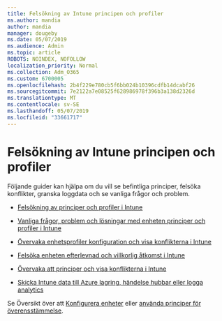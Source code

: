 ```yaml
---
title: Felsökning av Intune principen och profiler
ms.author: mandia
author: mandia
manager: dougeby
ms.date: 05/07/2019
ms.audience: Admin
ms.topic: article
ROBOTS: NOINDEX, NOFOLLOW
localization_priority: Normal
ms.collection: Adm_O365
ms.custom: 6700005
ms.openlocfilehash: 2b4f229e780cb5f6bb024b10396cdfb14dcabf26
ms.sourcegitcommit: 7e2122a7e08525f628986978f396b3a138d2326d
ms.translationtype: MT
ms.contentlocale: sv-SE
ms.lasthandoff: 05/07/2019
ms.locfileid: "33661717"
---
```

# <a name="troubleshooting-intune-policy-and-profiles"></a>Felsökning av Intune principen och profiler

Följande guider kan hjälpa om du vill se befintliga principer, felsöka konflikter, granska loggdata och se vanliga frågor och problem.

- [Felsökning av principer och profiler i Intune](https://docs.microsoft.com/intune/troubleshoot-policies-in-microsoft-intune)

- [Vanliga frågor, problem och lösningar med enheten principer och profiler i Intune](https://docs.microsoft.com/intune/device-profile-troubleshoot)

- [Övervaka enhetsprofiler konfiguration och visa konflikterna i Intune](https://docs.microsoft.com/intune/device-profile-monitor)

- [Felsöka enheten efterlevnad och villkorlig åtkomst i Intune](https://docs.microsoft.com/intune/troubleshoot-conditional-access)

- [Övervaka att principer och visa konflikterna i Intune](https://docs.microsoft.com/intune/compliance-policy-monitor)

- [Skicka Intune data till Azure lagring, händelse hubbar eller logga analytics](https://docs.microsoft.com/intune/review-logs-using-azure-monitor)

Se Översikt över att [Konfigurera enheter](https://docs.microsoft.com/intune/device-profiles) eller [använda principer för överensstämmelse](https://docs.microsoft.com/intune/device-compliance-get-started).